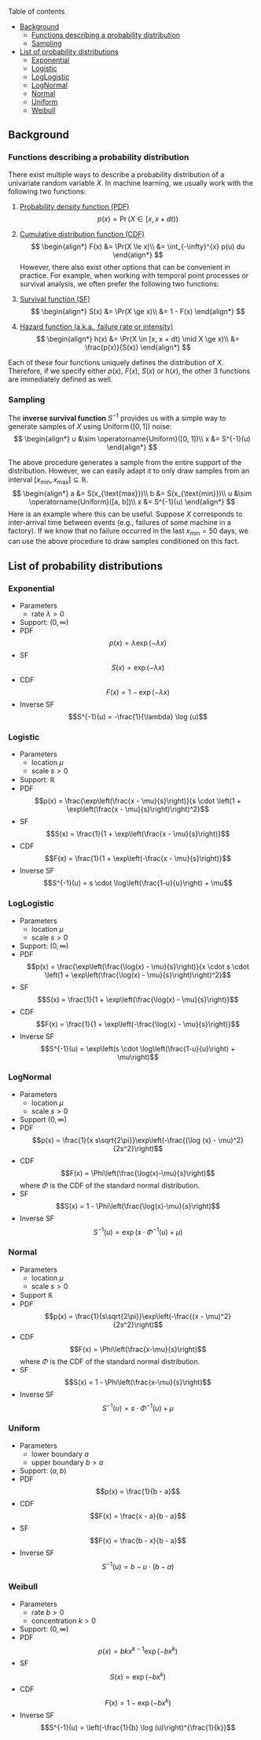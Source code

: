 Table of contents
- [Background](#background)
  - [Functions describing a probability distribution](#functions-describing-a-probability-distribution)
  - [Sampling](#sampling)
- [List of probability distributions](#list-of-probability-distributions)
  - [Exponential](#exponential)
  - [Logistic](#logistic)
  - [LogLogistic](#loglogistic)
  - [LogNormal](#lognormal)
  - [Normal](#normal)
  - [Uniform](#uniform)
  - [Weibull](#weibull)


## Background
### Functions describing a probability distribution
There exist multiple ways to describe a probability distribution of a univariate random variable $X$.
In machine learning, we usually work with the following two functions:
1. [Probability density function (PDF)](https://en.wikipedia.org/wiki/Probability_density_function)
$$p(x) = \Pr(X \in [x, x + dt))$$
2. [Cumulative distribution function (CDF)](https://en.wikipedia.org/wiki/Cumulative_distribution_function)
$$
\begin{align*}
F(x) &= \Pr(X \le x)\\
&= \int_{-\infty}^{x} p(u) du
\end{align*}
$$
However, there also exist other options that can be convenient in practice.
For example, when working with temporal point processes or survival analysis, we often prefer the following two functions:

3. [Survival function (SF)](https://en.wikipedia.org/wiki/Survival_function)
$$
\begin{align*}
S(x) &= \Pr(X \ge x)\\
&= 1 - F(x)
\end{align*}
$$
4. [Hazard function (a.k.a., failure rate or intensity)](https://en.wikipedia.org/wiki/Failure_rate)
$$
\begin{align*}
h(x) &= \Pr(X \in [x, x + dt) \mid X \ge x)\\
&= \frac{p(x)}{S(x)}
\end{align*}
$$

Each of these four functions uniquely defines the distribution of $X$.
Therefore, if we specify either $p(x)$, $F(x)$, $S(x)$ or $h(x)$, the other 3 functions are immediately defined as well.

### Sampling
The **inverse survival function** $S^{-1}$ provides us with a simple way to generate samples of $X$ using $\operatorname{Uniform}([0, 1])$ noise:
$$
\begin{align*}
u &\sim \operatorname{Uniform}([0, 1])\\
x &= S^{-1}(u)
\end{align*}
$$

The above procedure generates a sample from the entire support of the distribution.
However, we can easily adapt it to only draw samples from an interval $[x_{\text{min}}, x_{\text{max}}] \subseteq \mathbb{R}$.
$$
\begin{align*}
a &= S(x_{\text{max}})\\
b &= S(x_{\text{min}})\\
u &\sim \operatorname{Uniform}([a, b])\\
x &= S^{-1}(u)
\end{align*}
$$
Here is an example where this can be useful.
Suppose $X$ corresponds to inter-arrival time between events (e.g., failures of some machine in a factory).
If we know that no failure occurred in the last $x_{\text{min}} = 50$ days, we can use the above procedure to draw samples conditioned on this fact.


## List of probability distributions
### Exponential
- Parameters
    - rate $\lambda > 0$
- Support: $(0, \infty)$
- PDF
$$p(x) = \lambda \exp(- \lambda x)$$
- SF
$$S(x) = \exp(-\lambda x)$$
- CDF
$$F(x) = 1 - \exp(-\lambda x)$$
- Inverse SF
$$S^{-1}(u) = -\frac{1}{\lambda} \log (u)$$


### Logistic
- Parameters
    - location $\mu$
    - scale $s > 0$
- Support: $\mathbb{R}$
- PDF
$$p(x) = \frac{\exp\left(\frac{x - \mu}{s}\right)}{s \cdot \left(1 + \exp\left(\frac{x - \mu}{s}\right)\right)^2}$$
- SF
$$S(x) = \frac{1}{1 + \exp\left(\frac{x - \mu}{s}\right)}$$
- CDF
$$F(x) = \frac{1}{1 + \exp\left(-\frac{x - \mu}{s}\right)}$$
- Inverse SF
$$S^{-1}(u) = s \cdot \log\left(\frac{1-u}{u}\right) + \mu$$


### LogLogistic
- Parameters
    - location $\mu$
    - scale $s > 0$
- Support: $(0, \infty)$
- PDF
$$p(x) = \frac{\exp\left(\frac{\log(x) - \mu}{s}\right)}{x \cdot s \cdot \left(1 + \exp\left(\frac{\log(x) - \mu}{s}\right)\right)^2}$$
- SF
$$S(x) = \frac{1}{1 + \exp\left(\frac{\log(x) - \mu}{s}\right)}$$
- CDF
$$F(x) = \frac{1}{1 + \exp\left(-\frac{\log(x) - \mu}{s}\right)}$$
- Inverse SF
$$S^{-1}(u) = \exp\left(s \cdot \log\left(\frac{1-u}{u}\right) + \mu\right)$$



### LogNormal
- Parameters
  - location $\mu$
  - scale $s > 0$
- Support $(0, \infty)$
- PDF
$$p(x) = \frac{1}{x s\sqrt{2\pi}}\exp\left(-\frac{(\log (x) - \mu)^2}{2s^2}\right)$$
- CDF
$$F(x) = \Phi\left(\frac{\log(x)-\mu}{s}\right)$$
  where $\Phi$ is the CDF of the standard normal distribution.
- SF
$$S(x) = 1 - \Phi\left(\frac{\log(x)-\mu}{s}\right)$$
- Inverse SF
$$S^{-1}(u) = \exp\left(s \cdot \Phi^{-1}(u) + \mu\right)$$


### Normal
- Parameters
  - location $\mu$
  - scale $s > 0$
- Support $\mathbb{R}$
- PDF
$$p(x) = \frac{1}{s\sqrt{2\pi}}\exp\left(-\frac{(x - \mu)^2}{2s^2}\right)$$
- CDF
$$F(x) = \Phi\left(\frac{x-\mu}{s}\right)$$
  where $\Phi$ is the CDF of the standard normal distribution.
- SF
$$S(x) = 1 - \Phi\left(\frac{x-\mu}{s}\right)$$
- Inverse SF
$$S^{-1}(u) = s \cdot \Phi^{-1}(u) + \mu$$

### Uniform
- Parameters
    - lower boundary $a$
    - upper boundary $b > a$
- Support: $(a, b)$
- PDF
$$p(x) = \frac{1}{b - a}$$
- CDF
$$F(x) = \frac{x - a}{b - a}$$
- SF
$$F(x) = \frac{b - x}{b - a}$$
- Inverse SF
$$S^{-1}(u) = b - u \cdot (b - a)$$

### Weibull
- Parameters
    - rate $b > 0$
    - concentration $k > 0$
- Support: $(0, \infty)$
- PDF
$$p(x) = b k x^{k-1} \exp(-bx^k)$$
- SF
$$S(x) = \exp(-bx^k)$$
- CDF
$$F(x) = 1 - \exp(-bx^k)$$
- Inverse SF
$$S^{-1}(u) = \left(-\frac{1}{b} \log (u)\right)^{\frac{1}{k}}$$